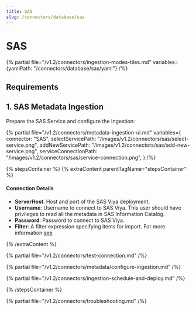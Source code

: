 ```yaml
---
title: SAS
slug: /connectors/database/sas
---
```


# SAS

{% partial file="/v1.2/connectors/ingestion-modes-tiles.md" variables={yamlPath: "/connectors/database/sas/yaml"} /%}

## Requirements

## 1. SAS Metadata Ingestion

Prepare the SAS Service and configure the Ingestion:

{% partial 
  file="/v1.2/connectors/metadata-ingestion-ui.md" 
  variables={
    connector: "SAS", 
    selectServicePath: "/images/v1.2/connectors/sas/select-service.png",
    addNewServicePath: "/images/v1.2/connectors/sas/add-new-service.png",
    serviceConnectionPath: "/images/v1.2/connectors/sas/service-connection.png",
} 
/%}

{% stepsContainer %}
{% extraContent parentTagName="stepsContainer" %}

#### Connection Details

- **ServerHost**: Host and port of the SAS Viya deployment.
- **Username**: Username to connect to SAS Viya. This user should have privileges to read all the metadata in SAS Information Catalog.
- **Password**: Password to connect to SAS Viya.
- **Filter**: A filter expression specifying items for import. For more information [see](https://developer.sas.com/apis/rest/DataManagement/#catalog)

{% /extraContent %}

{% partial file="/v1.2/connectors/test-connection.md" /%}

{% partial file="/v1.2/connectors/metadata/configure-ingestion.md" /%}

{% partial file="/v1.2/connectors/ingestion-schedule-and-deploy.md" /%}

{% /stepsContainer %}

{% partial file="/v1.2/connectors/troubleshooting.md" /%}
